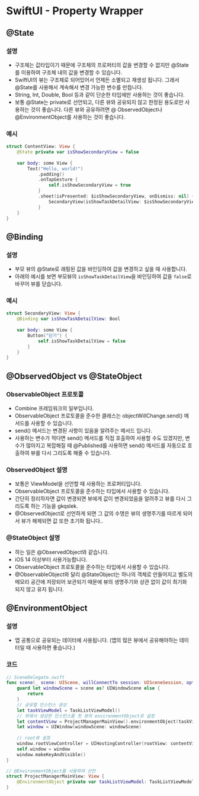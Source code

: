 # SwiftUI - Property Wrapper

## @State

### 설명
- 구조체는 값타입이기 때문에 구조체의 프로퍼티의 값을 변경할 수 없지만  @State를 이용하여 구조체 내의 값을 변경할 수 있습니다.
-  SwiftUI의 뷰는 구조체로 되어있어서 언제든 소멸되고 재생성 됩니다. 그래서 @State를 사용해서 계속해서 변경 가능한 변수를 만듭니다.
-  String, Int, Double, Bool 등과 같이 단순한 타입에만 사용하는 것이 좋습니다.
-  보통 @State는 private로 선언되고, 다른 뷰와 공유되지 않고 한정된 용도로만 사용하는 것이 좋습니다. 다른 뷰와 공유하려면 @ ObservedObject나 @EnvironmentObject를 사용하는 것이 좋습니다.

### 예시
```swift
struct ContentView: View {
    @State private var isShowSecondaryView = false
    
    var body: some View {
        Text("Hello, world!")
            .padding()
            .onTapGesture {
                self.isShowSecondaryView = true
            }
            .sheet(isPresented: $isShowSecondaryView, onDismiss: nil) {
                SecondaryView(isShowTaskDetailView: $isShowSecondaryView)
            }
    }
}
```

## @Binding

### 설명
- 부모 뷰의 @State로 래핑된 값을 바인딩하여 값을 변경하고 싶을 때 사용합니다.
- 아래의 예시를 보면 부모뷰의 `isShowTaskDetailView`을 바인딩하여 값을 `false`로 바꾸어 뷰를 닫습니다.

### 예시
```swift
struct SecondaryView: View {
    @Binding var isShowTaskDetailView: Bool
    
    var body: some View {
        Button("닫기") {
            self.isShowTaskDetailView = false
        }
    }
}
```


## @ObservedObject vs @StateObject

### ObservableObject 프로토콜
- Combine 프레임워크의 일부입니다.
- ObservableObject 프로토콜을 준수한 클래스는 objectWillChange.send() 메서드를 사용할 수 있습니다.
- send() 메서드는 변경된 사항이 있음을 알려주는 메서드 입니다.
- 사용하는 변수가 적다면 send() 메서드를 직접 호출하여 사용할 수도 있겠지만, 변수가 많아지고 복잡해질 때 @Published를 사용하면 send() 메서드를 자동으로 호출하여 뷰를 다시 그리도록 해줄 수 있습니다.


### ObservedObject 설명
- 보통은 ViewModel을 선언할 때 사용하는 프로퍼티입니다.
- ObservableObject 프로토콜을 준수하는 타입에서 사용할 수 있습니다.
- 간단히 정리하자면 값이 변경되면 뷰에게 값이 변경되었음을 알려주고 뷰를 다시 그리도록 하는 기능을 gkqslek.
- @ObservedObject로 선언하게 되면 그 값의 수명은 뷰의 생명주기를 따르게 되어서 뷰가 해제되면 값 또한 초기화 됩니다..


### @StateObject 설명
- 하는 일은 @ObservedObject와 같습니다.
- iOS 14 이상부터 사용가능합니다.
- ObservableObject 프로토콜을 준수하는 타입에서 사용할 수 있습니다.
- @ObservableObject와 달리  @StateObject는 하나의 객체로 만들어지고 별도의 메모리 공간에 저장되어 보관되기 때문에 뷰의 생명주기와 상관 없이 값이 최기화 되지 않고 유지 됩니다.



## @EnvironmentObject
### 설명
- 앱 공통으로 공유되는 데이터에 사용됩니다. (앱의 많은 뷰에서 공유해야하는 데이터일  때 사용하면 좋습니다.)

### 코드
```swift
// SceneDelegate.swift
func scene(_ scene: UIScene, willConnectTo session: UISceneSession, options connectionOptions: UIScene.ConnectionOptions) {
    guard let windowScene = scene as? UIWindowScene else {
        return
    }
    // 공유할 인스턴스 생성
    let taskViewModel = TaskListViewModel()
    // 위에서 생성한 인스턴스를 첫 뷰의 environmentObject로 설정
    let contentView = ProjectManagerMainView().environmentObject(taskViewModel)
    let window = UIWindow(windowScene: windowScene)
    
    // root뷰 설정
    window.rootViewController = UIHostingController(rootView: contentView)
    self.window = window
    window.makeKeyAndVisible()
}

// @EnvironmentObject를 사용하여 선언
struct ProjectManagerMainView: View {
	@EnvironmentObject private var taskListViewModel: TaskListViewModel
}
```